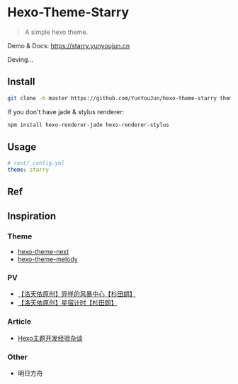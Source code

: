 # Hexo-Theme-Starry

> A simple hexo theme.

Demo & Docs: <https://starry.yunyoujun.cn>

Deving...

## Install

```sh
git clone -b master https://github.com/YunYouJun/hexo-theme-starry themes/starry
```

If you don't have jade & stylus renderer:

```sh
npm install hexo-renderer-jade hexo-renderer-stylus
```

## Usage

```yml
# root/_config.yml
theme: starry
```

## Ref


## Inspiration

### Theme

- [hexo-theme-next](https://github.com/theme-next/hexo-theme-next)
- [hexo-theme-melody](https://github.com/Molunerfinn/hexo-theme-melody)

### PV

- [【洛天依原创】异样的风暴中心【杉田朗】](https://www.bilibili.com/video/av4018008)
- [【洛天依原创】星宿计时【杉田朗】](https://www.bilibili.com/video/av7036967)

### Article

- [Hexo主题开发经验杂谈](https://molunerfinn.com/make-a-hexo-theme/)

### Other

- 明日方舟

